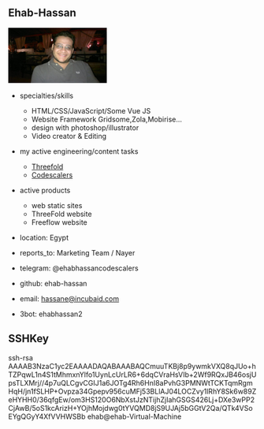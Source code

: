 ## Ehab-Hassan



<img src="img/ehab.jpg" alt="img" width=200px />

- specialties/skills

  - HTML/CSS/JavaScript/Some Vue JS
  - Website Framework Gridsome,Zola,Mobirise...
  - design with photoshop/illustrator
  - Video creator & Editing

- my active engineering/content tasks
  - [Threefold](https://github.com/orgs/threefoldfoundation/projects/80/views/4?filterQuery=ehab)
  - [Codescalers](https://github.com/codescalers/www_codescalers_egypt/issues/4)
- active products
  - web static sites
  - ThreeFold website
  - Freeflow website
- location: Egypt
- reports_to: Marketing Team / Nayer

- telegram: @ehabhassancodescalers
- github: ehab-hassan
- email: hassane@incubaid.com
- 3bot: ehabhassan2

## SSHKey

ssh-rsa AAAAB3NzaC1yc2EAAAADAQABAAABAQCmuuTKBj8p9ywmkVXQ8qJUo+hTZPqwL1n4S1tMhmxnYlfo1UynLcUrLR6+6dqCVraHsVIb+2Wf9RQxJB46osjUpsTLXMrj//4p7uQLCgvCGIJ1a6JOTg4Rh6HnI8aPvhG3PMNWtTCKTqmRgmHqH/jn1fSLHP+Ovpza34Gpepv956cuMFj53BLlAJ04LOCZvy1lRhY8Sk6w89ZeHYHH0/36qfgEw/om3HS120O6NbXstJzNTijhZjIahGSGS426Lj+DXe3wPP2CjAwB/5oS1kcArizH+YOjhMojdwg0tYVQMD8jS9UJAj5bGGtV2Qa/QTk4VSoEYgQGyY4XfVVHWSBb ehab@ehab-Virtual-Machine
